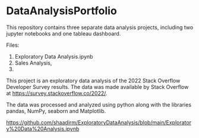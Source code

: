 # DataAnalysisPortfolio

This repository contains three separate data analysis projects, including two jupyter notebooks and one tableau dashboard.

Files:
1. Exploratory Data Analysis.ipynb
2. Sales Analysis,
3.

This project is an exploratory data analysis of the 2022 Stack Overflow Developer Survey results. The data was made available by Stack Overflow at https://survey.stackoverflow.co/2022/.

The data was processed and analyzed using python along with the libraries pandas, NumPy, seaborn and Matplotlib.

https://github.com/shaadirm/ExploratoryDataAnalysis/blob/main/Exploratory%20Data%20Analysis.ipynb
